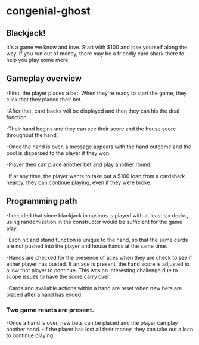 # congenial-ghost

## Blackjack!

It's a game we know and love. Start with $100 and lose yourself along the way. If you run out of money, there may be a friendly card shark there to help you play some more.


## Gameplay overview

-First, the player places a bet. When they're ready to start the game, they click that they placed their bet.

-After that, card backs will be displayed and then they can his the deal function.

-Their hand begins and they can see their score and the house score throughout the hand.

-Once the hand is over, a message appears with the hand outcome and the pool is dispersed to the player if they won.

-Player then can place another bet and play another round.

-If at any time, the player wants to take out a $100 loan from a cardshark nearby, they can continue playing, even if they were broke.


## Programming path

-I decided that since blackjack in casinos is played with at least six decks, using randomization in the constructor would be sufficient for the game play.

-Each hit and stand function is unique to the hand, so that the same cards are not pushed into the player and house hands at the same time.

-Hands are checked for the presence of aces when they are check to see if either player has busted. If an ace is present, the hand score is adjusted to allow that player to continue. This was an interesting challenge due to scope issues to have the score carry over.

-Cards and available actions within a hand are reset when new bets are placed after a hand has ended.

### Two game resets are present.
-Once a hand is over, new bets can be placed and the player can play another hand.
-If the player has lost all their money, they can take out a loan to continue playing.
